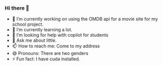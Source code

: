 ### Hi there 👋
- 🔭 I’m currently working on using the OMDB api for a movie site for my school project. 
- 🌱 I’m currently learning a lot.
- 🤔 I’m looking for help with copilot for students
- 💬 Ask me about little. 
- 📫 How to reach me: Come to my address
- 😄 Pronouns: There are two genders
- ⚡ Fun fact: I have cuda installed. 
